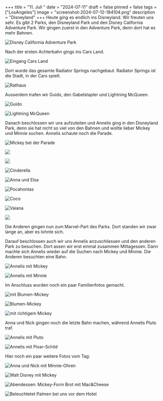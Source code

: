 +++
title = "11. Juli "
date = "2024-07-11"
draft = false
pinned = false
tags = ["LosAngeles"]
image = "screenshot-2024-07-12-184104.png"
description = "Disneyland"
+++
Heute ging es endlich ins Disneyland. Wir freuten uns sehr. Es gibt 2 Parks, den Disneyland Park und den Disney California Adventure Park. Wir gingen zuerst in den Adventure Park, denn dort hat es mehr Bahnen.

![Disney California Adventure Park](screenshot-2024-07-12-185446.png)

Nach der ersten Achterbahn gings ins Cars Land. 

![ Eingang Cars Land](screenshot-2024-07-12-185519.png)

Dort wurde das gesamte Radiator Springs nachgebaut. Radiator Springs ist die Stadt, in der Cars spielt. 

![Rathaus](screenshot-2024-07-12-182544.png)

Ausserdem trafen wir Guido, den Gabelstapler und Lightning McQueen. 

![Guido](screenshot-2024-07-12-182603.png)

![Lightning McQueen](screenshot-2024-07-12-185501.png)

Danach beschlossen wir uns aufzuteilen und Annelis ging in den Disneyland Park, denn sie hat nicht so viel von den Bahnen und wollte lieber Mickey und Minnie suchen. Annelis schaute noch die Parade. 

![Mickey bei der Parade](screenshot-2024-07-12-185440.png)

![](screenshot-2024-07-12-193743.png)

![](screenshot-2024-07-12-193800.png)

![Cinderella](screenshot-2024-07-12-193955.png)

![Anna und Elsa](screenshot-2024-07-12-193937.png)

![Pocahontas](screenshot-2024-07-12-194011.png)

![Coco](screenshot-2024-07-12-193922.png)

![Vaiana](screenshot-2024-07-12-193857.png)

![](screenshot-2024-07-12-193842.png)

Die Anderen gingen nun zum Marvel-Part des Parks. Dort standen wir zwar lange an, aber es lohnte sich. 

Darauf beschlossen auch wir uns Annelis anzuschliessen und den anderen Park zu besuchen. Dort assen wir erst einmal zusammen Mittagessen. Dann machte sich Annelis wieder auf die Suchen nach Mickey und Minnie. Die Anderen besuchten eine Bahn. 

![Annelis mit Mickey](screenshot-2024-07-12-183324.png)

![Annelis mit Minnie](screenshot-2024-07-12-183250.png)

Im Anschluss wurden noch ein paar Familienfotos gemacht. 

![mit Blumen-Mickey](screenshot-2024-07-12-184027.png)

![Blumen-Mickey](screenshot-2024-07-12-184018.png)

![mit richtigem Mickey](screenshot-2024-07-12-184104.png)

Anna und Nick gingen noch die letzte Bahn machen, während Annelis Pluto traf. 

![Annelis mit Pluto](screenshot-2024-07-12-185510.png)

![Annelis mit Pixar-Schild](screenshot-2024-07-12-183629.png)

Hier noch ein paar weitere Fotos vom Tag: 

![Anna und Nick mit Minnie-Ohren](screenshot-2024-07-12-183700.png)

![Walt Disney mit Mickey](screenshot-2024-07-12-182522.png)

![Abendessen: Mickey-Form Brot mit Mac&Cheese](screenshot-2024-07-12-183402.png)

![Beleuchtetet Palmen bei uns vor dem Hotel ](screenshot-2024-07-12-185455.png)